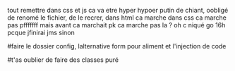 
tout remettre dans css et js ca va etre hyper hypoer putin de chiant, oobligé de renomé le fichier, de le recrer, dans html ca marche dans css ca marche pas pfffffff mais avant ca marchait pk ca marche pas la ? oh c niqué go 16h pcque jfinirai jms sinon

#faire le dossier config, lalternative form pour aliment et l'injection de code

#t'as oublier de faire des classes puré



  
  
  
